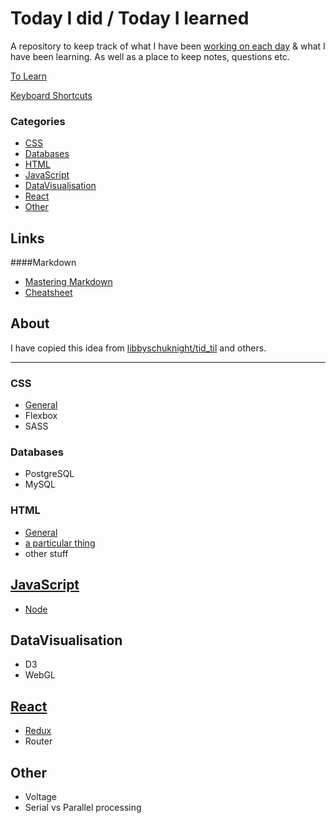 # Today I did / Today I learned
A repository to keep track of what I have been [working on each day](tid.md) & what I have been learning. As well as a place to keep notes, questions etc.


[To Learn](toLearn.md)

[Keyboard Shortcuts](keyboardShortcuts.md)

### Categories
 * [CSS](#CSS)
 * [Databases](#databases)
 * [HTML](#HTML)
 * [JavaScript](#javascript)
 * [DataVisualisation](#datavisualisation)
 * [React](#react)
 * [Other](#other)

## Links
####Markdown
   * [Mastering Markdown](https://guides.github.com/features/mastering-markdown/)
   * [Cheatsheet](https://github.com/adam-p/markdown-here/wiki/Markdown-Cheatsheet)

## About
I have copied this idea from [libbyschuknight/tid_til](https://github.com/libbyschuknight/tid_til) and others.

---

### CSS
- [General](CSS/CSS.md)
- Flexbox
- SASS

### Databases
- PostgreSQL
- MySQL

### HTML
- [General](HTML/HTML.md)
- [a particular thing](HTML/aThing.md)
- other stuff

## [JavaScript](javascript/javascript.md)
- [Node](javascript/node.md)

## DataVisualisation
- D3
- WebGL

## [React](react/react.md)
- [Redux](react/redux.md)
- Router

## Other
 - Voltage
 - Serial vs Parallel processing
